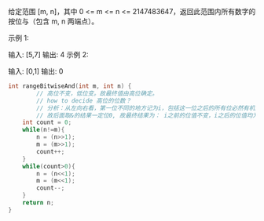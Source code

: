 给定范围 [m, n]，其中 0 <= m <= n <= 2147483647，返回此范围内所有数字的按位与（包含 m, n 两端点）。

示例 1: 

输入: [5,7]
输出: 4
示例 2:

输入: [0,1]
输出: 0



```c
int rangeBitwiseAnd(int m, int n) {
        // 高位不变，低位变。故最终值由高位确定。
        // how to decide 高位的位数？
        // 分析：从左向右看，第一位不同的地方记为i，包括这一位之后的所有位必然有机会取到0和1。 因为区间一定会包含10000000这样的数，
        // 故后面取&的结果一定位0, 故最终结果为： i之前的位值不变，i之后的位值均为0
    int count = 0;
    while(n!=m){
        n = (n>>1);
        m = (m>>1);
        count++;
    }
    while(count>0){
        n = (n<<1);
        m = (m<<1);
        count--;
    }
    return n;
}
```

